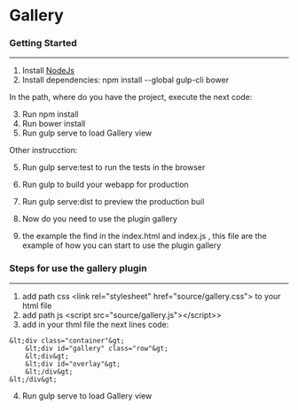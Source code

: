 # Gallery

### Getting Started
-------------------
1. Install [NodeJs](https://nodejs.org/en/download/&gt)
2. Install dependencies: npm install --global gulp-cli bower

In the path, where do you have the project, execute the next code:

3. Run npm install
3. Run bower install
4. Run gulp serve to load Gallery view

Other instrucction:

5. Run gulp serve:test to run the tests in the browser
6. Run gulp to build your webapp for production
7. Run gulp serve:dist to preview the production buil

8. Now do you need to use the plugin gallery
9. the example the find in the index.html and index.js ,
this file are the example of how you can start to use the plugin gallery

### Steps for use the gallery plugin
------------------------------------
1. add path css &lt;link rel="stylesheet" href="source/gallery.css"&gt; to your html file
2. add path js &lt;script src="source/gallery.js"&gt;&lt;/script>&gt;
3. add in your thml file the next lines code:

```
&lt;div class="container"&gt;
    &lt;div id="gallery" class="row"&gt;
    &lt;div&gt;
    &lt;div id="overlay"&gt;
    &lt;/div&gt;
&lt;/div&gt;
```

4. Run gulp serve to load Gallery view

